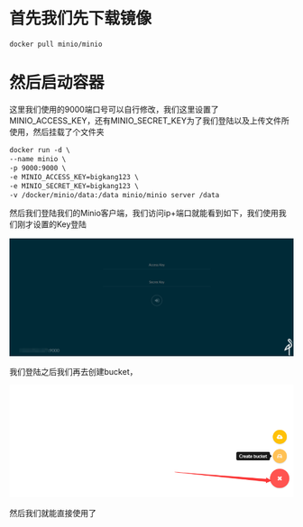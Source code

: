# 首先我们先下载镜像

```
docker pull minio/minio
```

# 然后启动容器

  这里我们使用的9000端口号可以自行修改，我们这里设置了MINIO_ACCESS_KEY，还有MINIO_SECRET_KEY为了我们登陆以及上传文件所使用，然后挂载了个文件夹

```
docker run -d \
--name minio \
-p 9000:9000 \
-e MINIO_ACCESS_KEY=bigkang123 \
-e MINIO_SECRET_KEY=bigkang123 \
-v /docker/minio/data:/data minio/minio server /data
```

然后我们登陆我们的Minio客户端，我们访问ip+端口就能看到如下，我们使用我们刚才设置的Key登陆

![](img\minio——login.png)

我们登陆之后我们再去创建bucket，

![](img\minio——create-bucket.png)

然后我们就能直接使用了





